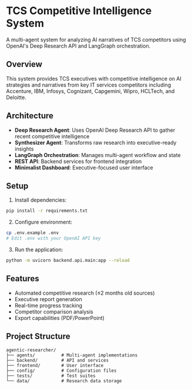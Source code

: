 # TCS Competitive Intelligence System

A multi-agent system for analyzing AI narratives of TCS competitors using OpenAI's Deep Research API and LangGraph orchestration.

## Overview

This system provides TCS executives with competitive intelligence on AI strategies and narratives from key IT services competitors including Accenture, IBM, Infosys, Cognizant, Capgemini, Wipro, HCLTech, and Deloitte.

## Architecture

- **Deep Research Agent**: Uses OpenAI Deep Research API to gather recent competitive intelligence
- **Synthesizer Agent**: Transforms raw research into executive-ready insights
- **LangGraph Orchestration**: Manages multi-agent workflow and state
- **REST API**: Backend services for frontend integration
- **Minimalist Dashboard**: Executive-focused user interface

## Setup

1. Install dependencies:
```bash
pip install -r requirements.txt
```

2. Configure environment:
```bash
cp .env.example .env
# Edit .env with your OpenAI API key
```

3. Run the application:
```bash
python -m uvicorn backend.api.main:app --reload
```

## Features

- Automated competitive research (≤2 months old sources)
- Executive report generation
- Real-time progress tracking
- Competitor comparison analysis
- Export capabilities (PDF/PowerPoint)

## Project Structure

```
agentic-researcher/
├── agents/          # Multi-agent implementations
├── backend/         # API and services
├── frontend/        # User interface
├── config/          # Configuration files
├── tests/           # Test suites
└── data/            # Research data storage
```